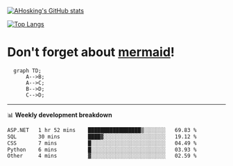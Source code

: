 [![AHosking's GitHub stats](https://github-readme-stats.vercel.app/api?username=ahosking&count_private=true&show_icons=true&theme=onedark&hide_rank=true&include_all_commits=true)](https://github.com/ahosking)

[![Top Langs](https://github-readme-stats.vercel.app/api/top-langs/?username=ahosking&layout=compact&theme=onedark)](https://github.com/ahosking)


# Don't forget about [mermaid](https://github.blog/2022-02-14-include-diagrams-markdown-files-mermaid/)!

```mermaid
  graph TD;
      A-->B;
      A-->C;
      B-->D;
      C-->D;
```
-------

📊 **Weekly development breakdown**

<!--START_SECTION:waka-->

```txt
ASP.NET   1 hr 52 mins    █████████████████▒░░░░░░░   69.83 %
SQL       30 mins         ████▓░░░░░░░░░░░░░░░░░░░░   19.12 %
CSS       7 mins          █░░░░░░░░░░░░░░░░░░░░░░░░   04.49 %
Python    6 mins          █░░░░░░░░░░░░░░░░░░░░░░░░   03.93 %
Other     4 mins          ▓░░░░░░░░░░░░░░░░░░░░░░░░   02.59 %
```

<!--END_SECTION:waka-->
